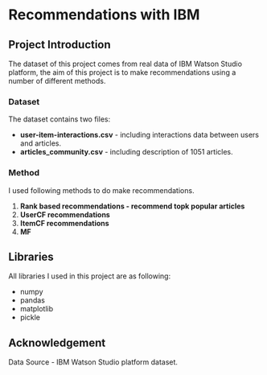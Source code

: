 # Recommendations with IBM

## Project Introduction

The dataset of this project comes from real data of IBM Watson Studio platform, the aim of this project is to make recommendations using a number of different methods.

### Dataset

The dataset contains two files:

- **user-item-interactions.csv** - including interactions data between users and articles.
- **articles_community.csv** - including description of 1051 articles.

### Method

I used following methods to do make recommendations.

1. **Rank based recommendations - recommend topk popular articles**
2. **UserCF recommendations**
3. **ItemCF recommendations**
4. **MF**

## Libraries

All libraries I used in this project are as following:

- numpy
- pandas
- matplotlib
- pickle

## Acknowledgement

Data Source - IBM Watson Studio platform dataset.





